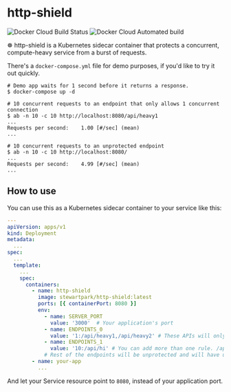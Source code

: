 # http-shield

![Docker Cloud Build Status](https://img.shields.io/docker/cloud/build/stewartpark/http-shield?style=flat-square)
![Docker Cloud Automated build](https://img.shields.io/docker/cloud/automated/stewartpark/http-shield?style=flat-square)

☸️ http-shield is a Kubernetes sidecar container that protects a concurrent, compute-heavy service from a burst of requests.

There's a `docker-compose.yml` file for demo purposes, if you'd like to try it out quickly.

```
# Demo app waits for 1 second before it returns a response.
$ docker-compose up -d

# 10 concurrent requests to an endpoint that only allows 1 concurrent connection
$ ab -n 10 -c 10 http://localhost:8080/api/heavy1
...
Requests per second:    1.00 [#/sec] (mean)
...

# 10 concurrent requests to an unprotected endpoint
$ ab -n 10 -c 10 http://localhost:8080/
...
Requests per second:    4.99 [#/sec] (mean)
...
```


## How to use

You can use this as a Kubernetes sidecar container to your service like this:

```yaml
---
apiVersion: apps/v1
kind: Deployment
metadata:
  ...
spec:
  ...
  template:
    ...
    spec:
      containers:
        - name: http-shield
          image: stewartpark/http-shield:latest
          ports: [{ containerPort: 8080 }]
          env:
            - name: SERVER_PORT
              value: '3000'  # Your application's port
            - name: ENDPOINTS_0
              value: '1:/api/heavy1,/api/heavy2' # These APIs will only allow one concurrent connections (if /api/heavy1 has one, /api/heavy2 waits)
            - name: ENDPOINTS_1
              value: '10:/api/hi' # You can add more than one rule. /api/hi will have the maximum concurrency of 10.
            # Rest of the endpoints will be unprotected and will have unlimited concurrency.
        - name: your-app
          ...
```

And let your Service resource point to `8080`, instead of your application port.
